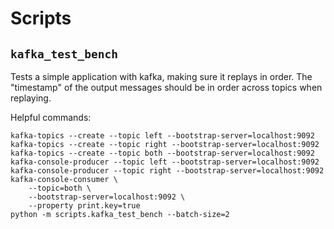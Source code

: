 # Scripts

## `kafka_test_bench`

Tests a simple application with kafka, making sure it replays in order.
The "timestamp" of the output messages should be in order across topics when replaying.


Helpful commands:

```shell
kafka-topics --create --topic left --bootstrap-server=localhost:9092
kafka-topics --create --topic right --bootstrap-server=localhost:9092
kafka-topics --create --topic both --bootstrap-server=localhost:9092
kafka-console-producer --topic left --bootstrap-server=localhost:9092
kafka-console-producer --topic right --bootstrap-server=localhost:9092
kafka-console-consumer \
    --topic=both \
    --bootstrap-server=localhost:9092 \
    --property print.key=true
python -m scripts.kafka_test_bench --batch-size=2
```
